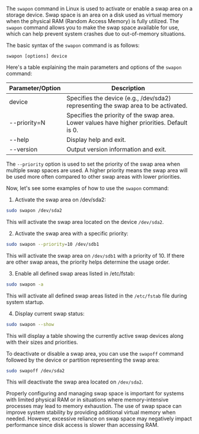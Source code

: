 The `swapon` command in Linux is used to activate or enable a swap area on a storage device. Swap space is an area on a disk used as virtual memory when the physical RAM (Random Access Memory) is fully utilized. The `swapon` command allows you to make the swap space available for use, which can help prevent system crashes due to out-of-memory situations.

The basic syntax of the `swapon` command is as follows:

```
swapon [options] device
```

Here's a table explaining the main parameters and options of the `swapon` command:

| Parameter/Option | Description                                                                                             |
|------------------|---------------------------------------------------------------------------------------------------------|
| device           | Specifies the device (e.g., /dev/sda2) representing the swap area to be activated.                      |
| --priority=N     | Specifies the priority of the swap area. Lower values have higher priorities. Default is 0.            |
| --help           | Display help and exit.                                                                                |
| --version        | Output version information and exit.                                                                  |

The `--priority` option is used to set the priority of the swap area when multiple swap spaces are used. A higher priority means the swap area will be used more often compared to other swap areas with lower priorities.

Now, let's see some examples of how to use the `swapon` command:

1. Activate the swap area on /dev/sda2:

```bash
sudo swapon /dev/sda2
```

This will activate the swap area located on the device `/dev/sda2`.

2. Activate the swap area with a specific priority:

```bash
sudo swapon --priority=10 /dev/sdb1
```

This will activate the swap area on `/dev/sdb1` with a priority of 10. If there are other swap areas, the priority helps determine the usage order.

3. Enable all defined swap areas listed in /etc/fstab:

```bash
sudo swapon -a
```

This will activate all defined swap areas listed in the `/etc/fstab` file during system startup.

4. Display current swap status:

```bash
sudo swapon --show
```

This will display a table showing the currently active swap devices along with their sizes and priorities.

To deactivate or disable a swap area, you can use the `swapoff` command followed by the device or partition representing the swap area:

```bash
sudo swapoff /dev/sda2
```

This will deactivate the swap area located on `/dev/sda2`.

Properly configuring and managing swap space is important for systems with limited physical RAM or in situations where memory-intensive processes may lead to memory exhaustion. The use of swap space can improve system stability by providing additional virtual memory when needed. However, excessive reliance on swap space may negatively impact performance since disk access is slower than accessing RAM.
